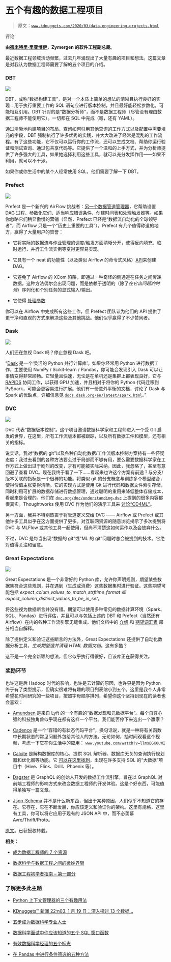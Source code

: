 # 五个有趣的数据工程项目

> 原文：[`www.kdnuggets.com/2020/03/data-engineering-projects.html`](https://www.kdnuggets.com/2020/03/data-engineering-projects.html)

评论

**由[德米特里·里亚博伊](https://www.linkedin.com/in/dmitriy-ryaboy/)，Zymergen 的软件工程副总裁**。

最近数据工程领域活动频繁，过去几年涌现出了大量有趣的项目和想法。这篇文章是对我认为数据工程师需要了解的五个项目的介绍。

### DBT

![](img/3d4f5f9c0fe981793933a5ca46fb4a12.png)

DBT，或称“数据构建工具”，是对一个本质上简单的想法的清晰且执行良好的实现：用于执行重要工作的 SQL 语句应进行版本控制，并且最好能轻松参数化，可能相互引用。DBT 针对的是“数据分析师”，而不是数据工程师（尽管没有理由数据工程师不能使用它）。一切都在 SQL 中完成（嗯，还有 YAML）。

通过清晰地构建项目的布局、查询如何引用其他查询的工作方式以及配置中需要填充的字段，DBT 强制执行了许多优秀的实践，并大大改进了经常是混乱的工作流程。有了这些功能，它不仅可以运行你的工作流，还可以生成文档、帮助你运行验证和测试查询、通过包共享代码等。它提供了一个温和的上手方式，并为分析师提供了许多强大的工具，如果她选择利用这些工具，就可以充分发挥作用——如果不利用，就可以不干涉。

如果你或你生活中的某个人经常使用 SQL，他们需要了解一下 DBT。

### Prefect

![](img/426e5b49e7ef2f1bf56d29090406bd29.png)

Prefect 是一个新兴的 AirFlow 挑战者：[另一个数据管道管理器](https://github.com/pditommaso/awesome-pipeline)，它帮助设置 DAG 过程、参数化它们、适当响应错误条件、创建时间表和处理触发器等。如果你忽略它们稍显傲慢的营销（显然，Prefect 已经是“数据流自动化的全球领导者”，而 Airflow 只是一个“历史上重要的工具”），Prefect 有几个值得称道的地方，赢得了大量用户的赞誉：

+   它将实际的数据流与作业管理的调度/触发方面清晰分开，使得反向填充、临时运行、并行工作流实例等变得更容易实现。

+   它具有一个 neat 的功能性（以及类似 Airflow 的命令式风格）[API](https://docs.prefect.io/core/concepts/flows.html#apis)来创建 DAG。

+   它避免了 Airflow 的 XCom 陷阱，即通过一种奇怪的侧通道在任务之间传递数据，这种方法偶尔会出现问题，而是依赖于透明的（除了*在它出问题的时候*）序列化和个别任务的显式输入/输出。

+   它使得 [处理参数](https://docs.prefect.io/core/concepts/parameters.html)

你可以在 Airflow 中完成所有这些工作，但 Prefect 团队认为他们的 API 提供了更干净和直观的方式来解决这些及其他挑战。他们似乎赢得了不少赞同者。

### Dask

![](img/0b1d18ab2f26894dfe46c8345561261a.png)

人们还在忽视 Dask 吗？停止忽视 Dask 吧。

“[Dask](https://dask.org/) 是一个‘灵活的 Python 并行计算库’。如果你经常用 Python 进行数据工作，主要使用 NumPy / Scikit-learn / Pandas，你可能会发现引入 Dask 可以让事情变得非常顺畅。它轻量且快速，无论是在单机还是集群上都表现良好，它与 [RAPIDS](https://rapids.ai/dask.html) 协同工作，以获得 GPU 加速，并且相对于将你的 Python 代码迁移到 PySpark，可能会更容易进行扩展。他们有一份意外平衡的文档，讨论了 Dask 与 Spark 的优缺点，详细信息见 [`docs.dask.org/en/latest/spark.html`](https://docs.dask.org/en/latest/spark.html)。”

### DVC

![](img/91351f50fee592559d2d048429aa68aa.png)

DVC 代表“数据版本控制”。这个项目邀请数据科学家和工程师进入一个受 Git 启发的世界，在这里，所有工作流版本都被跟踪，以及所有数据工件和模型，还有相关的指标。

说实话，我对“数据的 git”以及各种自动化数据/工作流版本控制方案持有一些怀疑态度：我过去看到的各种方法要么过于局部而不够有用，要么需要数据科学家在工作方式上做出过于剧烈的改变，才有可能被实际采纳。因此，我忽略了，甚至有意回避了查看 DVC。现在我终于看了一下……看起来也许这个方案有前途？与分支/版本关联的指标是一个很棒的功能。将类似 git 的分支概念与训练多个模型结合，使得价值主张变得清晰。它的实现方式是使用 Git 进行代码和数据文件索引存储，同时利用可扩展的数据存储进行数据管理，通过聪明的重用来降低整体存储成本，看起来是合理的。他们在 [`dvc.org/doc/understanding-dvc`](https://dvc.org/doc/understanding-dvc) 上提到的很多内容都很真实。Thoughtworks 使用 DVC 作为他们的演示工具来 [讨论“CD4ML”](https://martinfowler.com/articles/cd4ml.html)。

另一方面，我并不特别热衷于将管道定义交给 DVC —— Airflow 或 Prefect 或其他许多工具似乎在这方面提供了更多。对互联网资源的随意浏览揭示了多次提到将 DVC 与 MLFlow 或其他工具一起使用，但尚不清楚这如何运作以及会放弃什么。

不过，DVC 是每当出现“数据的 git”或“ML 的 git”问题时总会被提到的技术。它绝对值得关注和留意。

### Great Expectations

![](img/a08bbfba2cd52652d4134822e076bac9.png)

Great Expectations 是一个非常好的 Python 库，允许你声明规则，期望某些数据集符合这些规则，并在遇到（生成或消费）这些数据集时进行验证。这些期望可能包括 *expect_colum_values_to_match_strftime_format 或 expect_column_distinct_values_to_be_in_set*。

将这些视为数据断言并没有错。期望可以使用多种常见的数据计算环境（Spark、SQL、Pandas）进行评估，并且可以与包括上述的 DBT 和 Prefect（当然还有 Airflow）在内的各种工作流引擎无缝集成。他们文档中的 [介绍](https://docs.greatexpectations.io/en/latest/intro.html) 和 [期望词汇表](https://docs.greatexpectations.io/en/latest/expectation_glossary.html) 部分相当自解释。

除了提供定义和验证这些断言的方法外，Great Expectations 还提供了自动化数据分析工具，*生成期望值并清理 HTML 数据文档*。这有多酷？

这不是一个完全新颖的想法，但它似乎执行得很好，且该库正在获得关注。

### 奖励环节

也许这是后 Hadoop 时代的影响，也许是云计算的原因，也许只是因为 Python 终于有了类型提示，但确实很难将有趣的项目列表缩小到五个。这里是我个人非常希望花时间研究的一些项目，按照字母顺序排列，希望你这个坚持到现在的读者也会喜欢：

+   [Amundsen](https://eng.lyft.com/open-sourcing-amundsen-a-data-discovery-and-metadata-platform-2282bb436234) 是来自 Lyft 的一个有趣的“数据发现和元数据平台”。每个自尊心强的科技独角兽似乎现在都有这样一个平台。我们能否停下来选出一个赢家？

+   [Cadence](http://cadenceworkflow.io/) 是一个“容错的有状态代码平台”，换句话说，就是一种将有关函数中长期状态的常见问题外包给其他人的方法。无论如何，抽时间观看这个视频，考虑一下它在你生活中的应用： [`www.youtube.com/watch?v=llmsBGKOuWI`](https://www.youtube.com/watch?v=llmsBGKOuWI)

+   [Calcite](https://calcite.apache.org/) 是解构数据库的核心，提供 SQL 解析器、数据库无关的查询执行规划器和优化器等功能。它 [可以在这里找到](https://calcite.apache.org/docs/powered_by.html)，出现在许多支持 SQL 的“大数据”项目中（Hive、Flink、Drill、Phoenix 等）。

+   [Dagster](https://github.com/dagster-io/dagster) 是 GraphQL 的创始人开发的数据工作流引擎，旨在以 GraphQL 对前端工程师的影响方式来改变数据工程师的开发体验。这是个好东西，可能值得单独写一篇文章。

+   [Json-Schema](https://json-schema.org/) 并不是什么新东西，但出于某种原因，人们似乎不知道它的存在。它存在，它在不断发展，你应该定义和验证你的架构。这里有规格，这里有工具，你可以将它应用于现有的 JSON API 中，而不必羡慕 Avro/Thrift/Proto。

[原文](https://medium.com/@squarecog/five-interesting-data-engineering-projects-48ffb9c9c501)。已获授权转载。

**相关：**

+   [成为数据工程师的 7 个资源](https://www.kdnuggets.com/2020/01/resources-become-data-engineer.html)

+   [数据科学与数据工程之间的微妙界限](https://www.kdnuggets.com/2019/09/thin-line-between-data-science-data-engineering.html)

+   [数据工程初学者指南 – 第一部分](https://www.kdnuggets.com/2018/01/beginners-guide-data-engineering-1.html)

### 了解更多此主题

+   [Python 上下文管理器的三个有趣用法](https://www.kdnuggets.com/3-interesting-uses-of-python-context-managers)

+   [KDnuggets™ 新闻 22:n03, 1 月 19 日：深入探讨 13 个数据…](https://www.kdnuggets.com/2022/n03.html)

+   [五步成为数据科学专业人士](https://www.kdnuggets.com/2022/03/become-data-science-professional-five-steps.html)

+   [数据科学面试中你应该知道的五个 SQL 窗口函数](https://www.kdnuggets.com/2022/01/top-five-sql-window-functions-know-data-science-interviews.html)

+   [有效数据科学经理的五个标志](https://www.kdnuggets.com/2022/06/five-signs-effective-data-science-manager.html)

+   [在 Pandas 中进行条件筛选的五种方法](https://www.kdnuggets.com/2022/12/five-ways-conditional-filtering-pandas.html)
